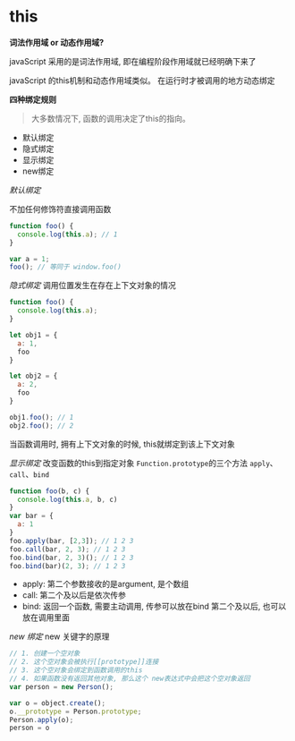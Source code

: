 # this

**词法作用域 or 动态作用域?**

javaScript 采用的是词法作用域, 即在编程阶段作用域就已经明确下来了

javaScript 的this机制和动态作用域类似。 在运行时才被调用的地方动态绑定

**四种绑定规则**
>大多数情况下, 函数的调用决定了this的指向。
- 默认绑定
- 隐式绑定
- 显示绑定
- new绑定

*默认绑定*

不加任何修饰符直接调用函数
```js
function foo() {
  console.log(this.a); // 1
}

var a = 1;
foo(); // 等同于 window.foo()
```

*隐式绑定*
调用位置发生在存在上下文对象的情况
```js
function foo() {
  console.log(this.a);
}

let obj1 = {
  a: 1,
  foo
}

let obj2 = {
  a: 2,
  foo
}

obj1.foo(); // 1
obj2.foo(); // 2
```
当函数调用时, 拥有上下文对象的时候, this就绑定到该上下文对象

*显示绑定*
改变函数的this到指定对象
`Function.prototype`的三个方法 `apply`、`call`、`bind`

```js
function foo(b, c) {
  console.log(this.a, b, c)
}
var bar = {
  a: 1
}
foo.apply(bar, [2,3]); // 1 2 3
foo.call(bar, 2, 3); // 1 2 3
foo.bind(bar, 2, 3)(); // 1 2 3
foo.bind(bar)(2, 3); // 1 2 3
```
- apply: 第二个参数接收的是argument, 是个数组
- call: 第二个及以后是依次传参
- bind: 返回一个函数, 需要主动调用, 传参可以放在bind 第二个及以后, 也可以放在调用里面

*new 绑定*
new 关键字的原理
```js
// 1. 创建一个空对象
// 2. 这个空对象会被执行[[prototype]]连接
// 3. 这个空对象会绑定到函数调用的this
// 4. 如果函数没有返回其他对象, 那么这个 new表达式中会把这个空对象返回
var person = new Person();

var o = object.create();
o.__prototype = Person.prototype;
Person.apply(o);
person = o
```

